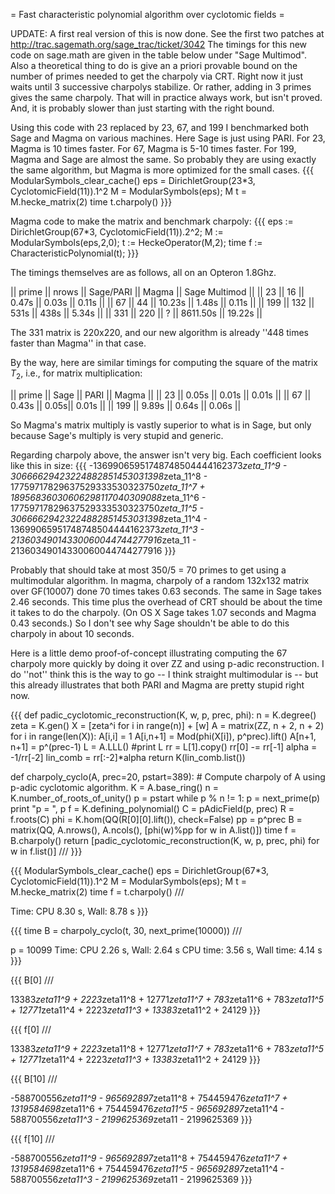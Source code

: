 = Fast characteristic polynomial algorithm over cyclotomic fields =


UPDATE: A first real version of this is now done.  See the first two patches at 
    http://trac.sagemath.org/sage_trac/ticket/3042
The timings for this new code on sage.math are given in the table below under "Sage Multimod". 
Also a theoretical thing to do is give an a priori provable bound on the number of primes needed 
to get the charpoly via CRT.
Right now it just waits until 3 successive charpolys stabilize.
Or rather, adding in 3 primes gives the same charpoly.
That will in practice always work, but isn't proved.
And, it is probably slower than just starting with the right bound.



Using this code with 23 replaced by 23, 67, and 199 I benchmarked both Sage and Magma
on various machines.  Here Sage is just using PARI.   For 23, Magma is 10 times faster.
For 67, Magma is 5-10 times faster.  For 199, Magma and Sage are almost the same.
So probably they are using exactly the same algorithm, but Magma is more optimized
for the small cases. 
{{{
ModularSymbols_clear_cache()
eps = DirichletGroup(23*3, CyclotomicField(11)).1^2
M = ModularSymbols(eps); M
t = M.hecke_matrix(2)
time t.charpoly()
}}}

Magma code to make the matrix and benchmark charpoly:
{{{
eps := DirichletGroup(67*3, CyclotomicField(11)).2^2;
M := ModularSymbols(eps,2,0);
t := HeckeOperator(M,2);
time f := CharacteristicPolynomial(t);
}}}


The timings themselves are as follows, all on an Opteron 1.8Ghz.

|| prime || nrows || Sage/PARI  || Magma ||  Sage Multimod ||
|| 23    || 16    || 0.47s     ||  0.03s ||  0.11s ||
|| 67    || 44    || 10.23s     ||  1.48s ||  0.11s ||
|| 199   || 132   || 531s       ||  438s  ||  5.34s ||
|| 331   || 220   || ?         ||  8611.50s   || 19.22s ||

The 331 matrix is 220x220, and our new algorithm is already ''448 times faster than Magma'' in that case.

By the way, here are similar timings for computing the square of the matrix $T_2$, i.e., for
matrix multiplication:


|| prime || Sage || PARI  || Magma ||
|| 23    ||  0.05s  || 0.01s    ||  0.01s ||
|| 67    || 0.43s   || 0.05s||  0.01s ||
|| 199   || 9.89s   || 0.64s ||  0.06s  ||

So Magma's matrix multiply is vastly superior to what is in Sage, but only because
Sage's multiply is very stupid and generic.

Regarding charpoly above, the answer isn't very big. Each coefficient looks like this
in size:
{{{
-13699065951748748504444162373*zeta_11^9 - 30666629423224882851453031398*zeta_11^8 - 
    17759717829637529333530323750*zeta_11^7 + 18956836030606298117040309088*zeta_11^6 - 
    17759717829637529333530323750*zeta_11^5 - 30666629423224882851453031398*zeta_11^4 - 
    13699065951748748504444162373*zeta_11^3 - 21360349014330060044744277916*zeta_11 - 
    21360349014330060044744277916
}}}

Probably that should take at most 350/5 = 70 primes to get using a multimodular algorithm.
In magma, charpoly of a random 132x132 matrix over GF(10007) done 70 times takes 0.63 seconds.
The same in Sage takes 2.46 seconds.  This time plus the overhead of CRT should be about
the time it takes to do the charpoly.  (On OS X Sage takes 1.07 seconds and Magma 0.43 seconds.) 
So I don't see why Sage shouldn't be able to do this charpoly in about 10 seconds. 

Here is a little demo proof-of-concept illustrating computing the 67 charpoly more quickly
by doing it over ZZ and using p-adic reconstruction.   I do ''not'' think this is the way 
to go -- I think straight multimodular is -- but this already illustrates that both PARI and
Magma are pretty stupid right now.

{{{
def padic_cyclotomic_reconstruction(K, w, p, prec, phi):
    n = K.degree()
    zeta = K.gen()
    X = [zeta^i for i in range(n)] + [w]
    A = matrix(ZZ, n + 2, n + 2)
    for i in range(len(X)):
         A[i,i] = 1
         A[i,n+1] = Mod(phi(X[i]), p^prec).lift()
    A[n+1, n+1] = p^(prec-1)
    L = A.LLL()
    #print L
    rr = L[1].copy()
    rr[0] -= rr[-1] 
    alpha = -1/rr[-2]
    lin_comb = rr[:-2]*alpha
    return K(lin_comb.list())


def charpoly_cyclo(A, prec=20, pstart=389):
    # Compute charpoly of A using p-adic cyclotomic algorithm.
    K = A.base_ring()
    n = K.number_of_roots_of_unity()
    p = pstart
    while p % n != 1:
        p = next_prime(p)
    print "p = ", p
    f = K.defining_polynomial()
    C = pAdicField(p, prec)
    R = f.roots(C)
    phi = K.hom(QQ(R[0][0].lift()), check=False)
    pp = p^prec
    B = matrix(QQ, A.nrows(), A.ncols(), [phi(w)%pp for w in A.list()])
    time f = B.charpoly()
    return [padic_cyclotomic_reconstruction(K, w, p, prec, phi) 
               for w in f.list()]
///
}}}

{{{
ModularSymbols_clear_cache()
eps = DirichletGroup(67*3, CyclotomicField(11)).1^2
M = ModularSymbols(eps); M
t = M.hecke_matrix(2)
time f = t.charpoly()
///

Time: CPU 8.30 s, Wall: 8.78 s
}}}

{{{
time B = charpoly_cyclo(t, 30, next_prime(10000))
///

p =  10099
Time: CPU 2.26 s, Wall: 2.64 s
CPU time: 3.56 s,  Wall time: 4.14 s
}}}

{{{
B[0]
///

13383*zeta11^9 + 2223*zeta11^8 + 12771*zeta11^7 + 783*zeta11^6 + 783*zeta11^5 + 12771*zeta11^4 + 2223*zeta11^3 + 13383*zeta11^2 + 24129
}}}

{{{
f[0]
///

13383*zeta11^9 + 2223*zeta11^8 + 12771*zeta11^7 + 783*zeta11^6 + 783*zeta11^5 + 12771*zeta11^4 + 2223*zeta11^3 + 13383*zeta11^2 + 24129
}}}

{{{
B[10]
///

-588700556*zeta11^9 - 965692897*zeta11^8 + 754459476*zeta11^7 + 1319584698*zeta11^6 + 754459476*zeta11^5 - 965692897*zeta11^4 - 588700556*zeta11^3 - 2199625369*zeta11 - 2199625369
}}}

{{{
f[10]
///

-588700556*zeta11^9 - 965692897*zeta11^8 + 754459476*zeta11^7 + 1319584698*zeta11^6 + 754459476*zeta11^5 - 965692897*zeta11^4 - 588700556*zeta11^3 - 2199625369*zeta11 - 2199625369
}}}
